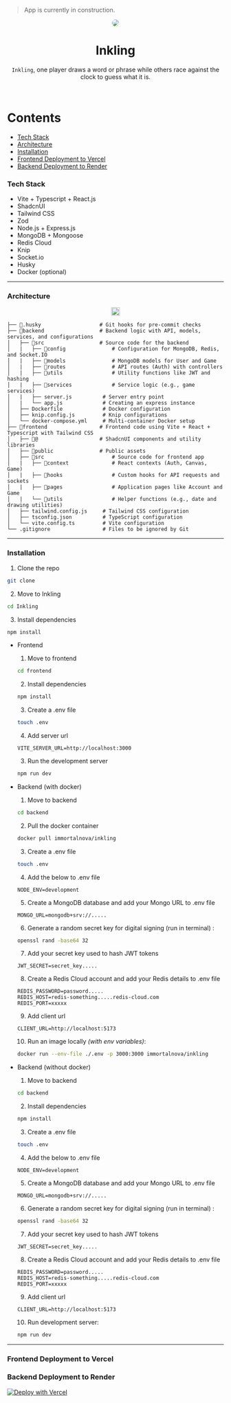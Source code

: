 > App is currently in construction.

<p align="center">
    <img src="https://github.com/user-attachments/assets/8c567ec4-b789-4c8e-addf-f1256e46427e" style="border-radius: 25px;"/>
</p>


<h1 align="center">Inkling</h1>
<p align="center">
    <code>Inkling</code>, one player draws a word or phrase while others race against the clock to guess what it is.
</p>

<br/>



Contents
========
- [Tech Stack](#tech-stack)
- [Architecture](#architecture)
- [Installation](#installation)
- [Frontend Deployment to Vercel](#frontend-deployment-to-vercel)
- [Backend Deployment to Render](#backend-deployment-to-render)


### Tech Stack
 - Vite + Typescript + React.js
 - ShadcnUI
 - Tailwind CSS
 - Zod
 - Node.js + Express.js
 - MongoDB + Mongoose
 - Redis Cloud
 - Knip
 - Socket.io
 - Husky
 - Docker (optional)

---

### Architecture

<p align="center">
    <img src="https://github.com/user-attachments/assets/8dfb7a25-625d-42cb-8069-ff719c41a4db" style="height: fit-content;width: fit-content;border-radius: 0px;"/>
</p>

```
├── 📁.husky                   # Git hooks for pre-commit checks  
├── 📁backend                  # Backend logic with API, models, services, and configurations  
│   ├── 📁src                  # Source code for the backend  
│   |   ├── 📁config               # Configuration for MongoDB, Redis, and Socket.IO  
│   |   ├── 📁models               # MongoDB models for User and Game  
│   |   ├── 📁routes               # API routes (Auth) with controllers
│   |   ├── 📁utils                # Utility functions like JWT and hashing 
│   |   ├── 📁services             # Service logic (e.g., game services) 
│   |   ├── server.js          # Server entry point  
│   |   └── app.js             # Creating an express instance
│   ├── Dockerfile             # Docker configuration
│   ├── knip.config.js         # Knip configurations
│   └── docker-compose.yml     # Multi-container Docker setup  
├── 📁frontend                 # Frontend code using Vite + React + Typescript with Tailwind CSS  
│   ├── 📁@                    # ShadcnUI components and utility libraries  
│   ├── 📁public               # Public assets  
│   ├── 📁src                      # Source code for frontend app  
│   |   ├── 📁context              # React contexts (Auth, Canvas, Game)  
│   |   ├── 📁hooks                # Custom hooks for API requests and sockets  
│   |   ├── 📁pages                # Application pages like Account and Game  
│   |   └── 📁utils                # Helper functions (e.g., date and drawing utilities)
│   ├── tailwind.config.js     # Tailwind CSS configuration  
│   ├── tsconfig.json          # TypeScript configuration  
│   └── vite.config.ts         # Vite configuration  
└── .gitignore                 # Files to be ignored by Git  
```

---

### Installation
1. Clone the repo
  ```bash
  git clone
  ```
2. Move to Inkling
  ```bash
  cd Inkling
  ```
3. Install dependencies
  ```bash
  npm install
  ```

- Frontend

    1. Move to frontend
    ```bash
    cd frontend
    ```
    2. Install dependencies
    ```bash
    npm install
    ```
    3. Create a .env file 
    ```bash
    touch .env
    ```
    4. Add server url
    ```.env
    VITE_SERVER_URL=http://localhost:3000
    ```
    3. Run the development server
    ```bash
    npm run dev
    ```

- Backend (with docker)

    1. Move to backend
    ```bash
    cd backend
    ```
    2. Pull the docker container
    ```bash
    docker pull immortalnova/inkling
    ```
    3. Create a .env file 
    ```bash
    touch .env
    ```
    4. Add the below to .env file
    ```.env
    NODE_ENV=development
    ```
    5. Create a MongoDB database and add your Mongo URL to .env file
    ```.env
    MONGO_URL=mongodb+srv://.....
    ```
    6. Generate a random secret key for digital signing (run in terminal) :
    ```bash
    openssl rand -base64 32
    ```
    7. Add your secret key used to hash JWT tokens
    ```.env
    JWT_SECRET=secret_key.....
    ```
    8. Create a Redis Cloud account and add your Redis details to .env file
    ```.env
    REDIS_PASSWORD=password.....
    REDIS_HOST=redis-something.....redis-cloud.com
    REDIS_PORT=xxxxx
    ```
    9. Add client url
    ```.env
    CLIENT_URL=http://localhost:5173
    ```
    10. Run an image locally *(with env variables)*:
    ```bash
    docker run --env-file ./.env -p 3000:3000 immortalnova/inkling
    ```

- Backend (without docker)

    1. Move to backend
    ```bash
    cd backend
    ```
    2. Install dependencies
    ```bash
    npm install
    ```
    3. Create a .env file 
    ```bash
    touch .env
    ```
    4. Add the below to .env file
    ```.env
    NODE_ENV=development
    ```
    5. Create a MongoDB database and add your Mongo URL to .env file
    ```.env
    MONGO_URL=mongodb+srv://.....
    ```
    6. Generate a random secret key for digital signing (run in terminal) :
    ```bash
    openssl rand -base64 32
    ```
    7. Add your secret key used to hash JWT tokens
    ```.env
    JWT_SECRET=secret_key.....
    ```
    8. Create a Redis Cloud account and add your Redis details to .env file
    ```.env
    REDIS_PASSWORD=password.....
    REDIS_HOST=redis-something.....redis-cloud.com
    REDIS_PORT=xxxxx
    ```
    9. Add client url
    ```.env
    CLIENT_URL=http://localhost:5173
    ```
    10. Run development server:
    ```bash
    npm run dev
    ```

---
### Frontend Deployment to Vercel
### Backend Deployment to Render

<a href="https://inkling-sigma.vercel.app/"><img src="https://vercel.com/button" alt="Deploy with Vercel"/></a>
